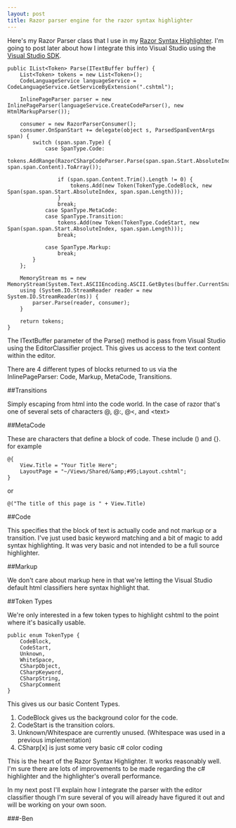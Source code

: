 ```yaml
---
layout: post
title: Razor parser engine for the razor syntax highlighter
---
```


Here's my Razor Parser class that I use in my <a href='/razor-syntax-highlighter'>Razor Syntax Highlighter</a>. I'm going to post later about how I integrate this into Visual Studio using the <a href='http://www.microsoft.com/downloads/details.aspx?FamilyID=47305cf4-2bea-43c0-91cd-1b853602dcc5&displaylang=en' target='&#95;new'>Visual Studio SDK</a>.

    public IList<Token> Parse(ITextBuffer buffer) {
        List<Token> tokens = new List<Token>();
        CodeLanguageService languageService = CodeLanguageService.GetServiceByExtension(".cshtml");

        InlinePageParser parser = new InlinePageParser(languageService.CreateCodeParser(), new HtmlMarkupParser());

        consumer = new RazorParserConsumer();
        consumer.OnSpanStart += delegate(object s, ParsedSpanEventArgs span) {
            switch (span.span.Type) {
                case SpanType.Code:
                    tokens.AddRange(RazorCSharpCodeParser.Parse(span.span.Start.AbsoluteIndex, span.span.Content).ToArray());

                    if (span.span.Content.Trim().Length != 0) {
                        tokens.Add(new Token(TokenType.CodeBlock, new Span(span.span.Start.AbsoluteIndex, span.span.Length)));
                    }
                    break;
                case SpanType.MetaCode:
                case SpanType.Transition:
                    tokens.Add(new Token(TokenType.CodeStart, new Span(span.span.Start.AbsoluteIndex, span.span.Length)));
                    break;

                case SpanType.Markup:
                    break;
            }
        };

        MemoryStream ms = new MemoryStream(System.Text.ASCIIEncoding.ASCII.GetBytes(buffer.CurrentSnapshot.GetText()));
        using (System.IO.StreamReader reader = new System.IO.StreamReader(ms)) {
            parser.Parse(reader, consumer);
        }

        return tokens;
    }


The ITextBuffer parameter of the Parse() method is pass from Visual Studio using the EditorClassifier project. This gives us access to the text content within the editor.

There are 4 different types of blocks returned to us via the InlinePageParser: Code, Markup, MetaCode, Transitions.

##Transitions

Simply escaping from html into the code world. In the case of razor that's one of several sets of characters @, @:, @<, and &lt;text&gt;

##MetaCode

These are characters that define a block of code. These include () and {}. for example

    @{
        View.Title = "Your Title Here";
        LayoutPage = "~/Views/Shared/&amp;#95;Layout.cshtml";
    }


or

    @("The title of this page is " + View.Title)

##Code

This specifies that the block of text is actually code and not markup or a transition. I've just used basic keyword matching and a bit of magic to add syntax highlighting. It was very basic and not intended to be a full source highlighter.

##Markup

We don't care about markup here in that we're letting the Visual Studio default html classifiers here syntax highlight that.

##Token Types

We're only interested in a few token types to highlight cshtml to the point where it's basically usable.

    public enum TokenType {
        CodeBlock,
        CodeStart,
        Unknown,
        WhiteSpace,
        CSharpObject,
        CSharpKeyword,
        CSharpString,
        CSharpComment
    }


This gives us our basic Content Types.
1. CodeBlock gives us the background color for the code.
2. CodeStart is the transition colors.
3. Unknown/Whitespace are currently unused. (Whitespace was used in a previous implementation)
4. CSharp[x] is just some very basic c# color coding

This is the heart of the Razor Syntax Highlighter. It works reasonably well. I'm sure there are lots of improvements to be made regarding the c# highlighter and the highlighter's overall performance. 

In my next post I'll explain how I integrate the parser with the editor classifier though I'm sure several of you will already have figured it out and will be working on your own soon.

###-Ben
